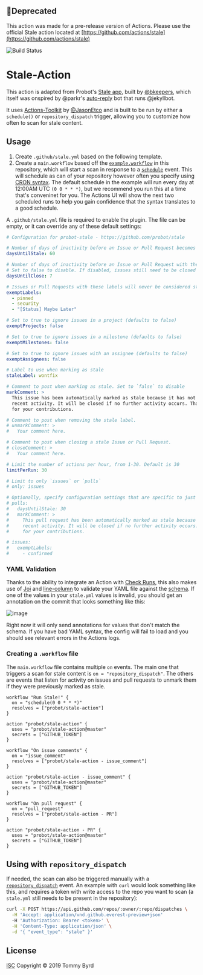 ## 🚫Deprecated

This action was made for a pre-release version of Actions. Please use the official Stale action located at [https://github.com/actions/stale](https://github.com/actions/stale)

![Build Status](https://action-badges.now.sh/probot/stale-action)

# Stale-Action

This action is adapted from Probot's [Stale app](https://github.com/probot/stale), built by [@bkeepers](https://github.com/bkeepers), which itself was onspired by @parkr's [auto-reply](https://github.com/parkr/auto-reply#optional-mark-and-sweep-stale-issues) bot that runs @jekyllbot.

It uses [Actions-Toolkit](https://github.com/JasonEtco/actions-toolkit) by [@JasonEtco](https://github.com/JasonEtco) and is built to be run by either a `schedule()` or `repository_dispatch` trigger, allowing you to customize how often to scan for stale content.

## Usage

1. Create `.github/stale.yml` based on the following template.
2. Create a `main.workflow` based off the [`example.workflow`](./example.workflow) in this repository, which will start a scan in response to a [`schedule`](https://developer.github.com/actions/managing-workflows/workflow-configuration-options/#example-scheduled-workflow-block) event. This will schedule as can of your repository however often you specify using [CRON syntax](https://developer.github.com/actions/managing-workflows/creating-and-cancelling-a-workflow/#scheduling-a-workflow). The default schedule in the example will run every day at 12:00AM UTC `(0 0 * * *)`, but we recommend you run this at a time that's conveninet for you. The Actions UI will show the next two scheduled runs to help you gain confidence that the syntax translates to a good schedule.

A `.github/stale.yml` file is required to enable the plugin. The file can be empty, or it can override any of these default settings:

```yml
# Configuration for probot-stale - https://github.com/probot/stale

# Number of days of inactivity before an Issue or Pull Request becomes stale
daysUntilStale: 60

# Number of days of inactivity before an Issue or Pull Request with the stale label is closed.
# Set to false to disable. If disabled, issues still need to be closed manually, but will remain marked as stale.
daysUntilClose: 7

# Issues or Pull Requests with these labels will never be considered stale. Set to `[]` to disable
exemptLabels:
  - pinned
  - security
  - "[Status] Maybe Later"

# Set to true to ignore issues in a project (defaults to false)
exemptProjects: false

# Set to true to ignore issues in a milestone (defaults to false)
exemptMilestones: false

# Set to true to ignore issues with an assignee (defaults to false)
exemptAssignees: false

# Label to use when marking as stale
staleLabel: wontfix

# Comment to post when marking as stale. Set to `false` to disable
markComment: >
  This issue has been automatically marked as stale because it has not had
  recent activity. It will be closed if no further activity occurs. Thank you
  for your contributions.

# Comment to post when removing the stale label.
# unmarkComment: >
#   Your comment here.

# Comment to post when closing a stale Issue or Pull Request.
# closeComment: >
#   Your comment here.

# Limit the number of actions per hour, from 1-30. Default is 30
limitPerRun: 30

# Limit to only `issues` or `pulls`
# only: issues

# Optionally, specify configuration settings that are specific to just 'issues' or 'pulls':
# pulls:
#   daysUntilStale: 30
#   markComment: >
#     This pull request has been automatically marked as stale because it has not had
#     recent activity. It will be closed if no further activity occurs. Thank you
#     for your contributions.

# issues:
#   exemptLabels:
#     - confirmed
```

### YAML Validation
Thanks to the ability to integrate an Action with [Check Runs](https://developer.github.com/v3/checks/runs/), this also makes use of [Joi](https://github.com/hapijs/joi) and [line-column](https://github.com/io-monad/line-column) to validate your YAML file against the [schema](./lib/schema.js). If one of the values in your `stale.yml` values is invalid, you should get an annotation on the commit that looks something like this:

![image](https://user-images.githubusercontent.com/13207348/54105958-eb638e80-4391-11e9-96b9-192ba69cfd52.png)

Right now it will only send annotations for values that don't match the schema. If you have bad YAML syntax, the config will fail to load and you should see relevant errors in the Actions logs.


### Creating a `.workflow` file
The `main.workflow` file contains multiple `on` events. The main one that triggers a scan for stale content is `on = "repository_dispatch"`. The others are events that listen for activity on issues and pull requests to unmark them if they were previously marked as stale.

```hcl
workflow "Run Stale!" {
  on = "schedule(0 0 * * *)"
  resolves = ["probot/stale-action"]
}

action "probot/stale-action" {
  uses = "probot/stale-action@master"
  secrets = ["GITHUB_TOKEN"]
}

workflow "On issue comments" {
  on = "issue_comment"
  resolves = ["probot/stale-action - issue_comment"]
}

action "probot/stale-action - issue_comment" {
  uses = "probot/stale-action@master"
  secrets = ["GITHUB_TOKEN"]
}

workflow "On pull request" {
  on = "pull_request"
  resolves = ["probot/stale-action - PR"]
}

action "probot/stale-action - PR" {
  uses = "probot/stale-action@master"
  secrets = ["GITHUB_TOKEN"]
}
```

## Using with `repository_dispatch`
If needed, the scan can also be triggered manually with a [`repository_dispatch`](https://developer.github.com/actions/managing-workflows/triggering-a-repositorydispatch-webhook/) event. An example with `curl` would look something like this, and requires a token with write access to the repo you want to scan (a `stale.yml` still needs to be present in the repository):

```sh
curl -X POST https://api.github.com/repos/:owner/:repo/dispatches \
  -H 'Accept: application/vnd.github.everest-preview+json'
  -H 'Authorization: Bearer <token>' \
  -H 'Content-Type: application/json' \
  -d '{ "event_type": "stale" }'
```



## License

[ISC](LICENSE) Copyright © 2019 Tommy Byrd
